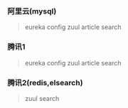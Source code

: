 ### 阿里云(mysql)
> eureka
> config
> zuul
> article
> search
### 腾讯1
> eureka
> config
> zuul
> article
> search
### 腾讯2(redis,elsearch)
> zuul
> search

  
